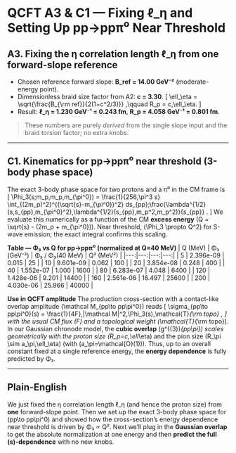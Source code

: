# QCFT A3 & C1 — Fixing ℓ_η and Setting Up pp→ppπ⁰ Near Threshold
## A3. Fixing the η correlation length ℓ_η from one forward-slope reference
- Chosen reference forward slope: **B_ref = 14.00 GeV⁻²** (moderate-energy point).
- Dimensionless braid size factor from A2: **c = 3.30**.
\[ \ell_\eta = \sqrt{\frac{B_{\rm ref}}{2(1+c^2/3)}} ,\qquad R_p = c\,\ell_\eta. \]
- Result: **ℓ_η = 1.230 GeV⁻¹ = 0.243 fm**,  **R_p = 4.058 GeV⁻¹ = 0.801 fm**.
> These numbers are purely *derived* from the single slope input and the braid torsion factor; no extra knobs.

---
## C1. Kinematics for pp→ppπ⁰ near threshold (3-body phase space)
The exact 3-body phase space for two protons and a π⁰ in the CM frame is
\[ \Phi_3(s;m_p,m_p,m_{\pi^0}) = \frac{1}{256\,\pi^3 s} \int_{(2m_p)^2}^{(\sqrt{s}-m_{\pi^0})^2} ds_{pp}\;\frac{\lambda^{1/2}(s,s_{pp},m_{\pi^0}^2)\,\lambda^{1/2}(s_{pp},m_p^2,m_p^2)}{s_{pp}} . \]
We evaluate this numerically as a function of the CM **excess energy** \(Q = \sqrt{s} - (2m_p + m_{\pi^0})\).
Near threshold, \(\Phi_3 \propto Q^2\) for S-wave emission; the exact integral confirms this scaling.

**Table — Φ₃ vs Q for pp→ppπ⁰ (normalized at Q=40 MeV)**
| Q (MeV) | Φ₃ (GeV⁻²) | Φ₃ / Φ₃(40 MeV) | Q² (MeV²) |
|---:|---:|---:|---:|
|    5 | 2.396e-09 | 0.015 |     25 |
|   10 | 9.601e-09 | 0.062 |    100 |
|   20 | 3.854e-08 | 0.248 |    400 |
|   40 | 1.552e-07 | 1.000 |   1600 |
|   80 | 6.283e-07 | 4.048 |   6400 |
|  120 | 1.428e-06 | 9.201 |  14400 |
|  160 | 2.561e-06 | 16.497 |  25600 |
|  200 | 4.030e-06 | 25.966 |  40000 |

**Use in QCFT amplitude**
The production cross-section with a contact-like overlap amplitude \(\mathcal M_{pp\to pp\pi^0}\) reads
\[ \sigma_{pp\to pp\pi^0}(s) = \frac{1}{4F}\,|\mathcal M|^2\,\Phi_3(s)\,\mathcal{T}_{\rm topo} , \]
with the usual CM flux \(F\) and a topological weight \(\mathcal{T}_{\rm topo}\). In our Gaussian chronode model, the **cubic overlap** \(g^{(3)}_{pp\pi}\) scales geometrically with the proton size \(R_p=c\,\ell_\eta\) and the pion size \(R_\pi \sim a_\pi\,\ell_\eta\) (with \(a_\pi=\mathcal{O}(1)\)). Thus, up to an overall constant fixed at a single reference energy, the **energy dependence** is fully predicted by Φ₃.

---
## Plain-English
We just fixed the η correlation length ℓ_η (and hence the proton size) from **one** forward-slope point. Then we set up the exact 3-body phase space for \(pp\to pp\pi^0\) and showed how the cross-section’s energy dependence near threshold is driven by Φ₃ ∝ Q². Next we’ll plug in the **Gaussian overlap** to get the absolute normalization at one energy and then **predict the full \(s\)-dependence** with no new knobs.
